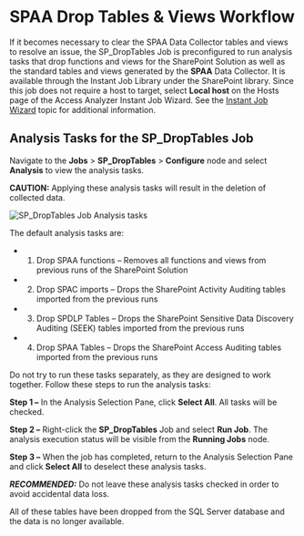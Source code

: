# SPAA Drop Tables & Views Workflow

If it becomes necessary to clear the SPAA Data Collector tables and views to resolve an issue, the
SP_DropTables Job is preconfigured to run analysis tasks that drop functions and views for the
SharePoint Solution as well as the standard tables and views generated by the **SPAA** Data
Collector. It is available through the Instant Job Library under the SharePoint library. Since this
job does not require a host to target, select **Local host** on the Hosts page of the Access
Analyzer Instant Job Wizard. See the [Instant Job Wizard](/docs/accessanalyzer/12.0/admin/jobs/instantjobs/overview.md) topic
for additional information.

## Analysis Tasks for the SP_DropTables Job

Navigate to the **Jobs** > **SP_DropTables** > **Configure** node and select **Analysis** to view
the analysis tasks.

**CAUTION:** Applying these analysis tasks will result in the deletion of collected data.

![SP_DropTables Job Analysis tasks](/img/product_docs/accessanalyzer/12.0/admin/datacollector/spaa/droptablesanalysis.webp)

The default analysis tasks are:

-   1. Drop SPAA functions – Removes all functions and views from previous runs of the SharePoint
       Solution
-   2. Drop SPAC imports – Drops the SharePoint Activity Auditing tables imported from the previous
       runs
-   3. Drop SPDLP Tables – Drops the SharePoint Sensitive Data Discovery Auditing (SEEK) tables
       imported from the previous runs
-   4. Drop SPAA Tables – Drops the SharePoint Access Auditing tables imported from the previous
       runs

Do not try to run these tasks separately, as they are designed to work together. Follow these steps
to run the analysis tasks:

**Step 1 –** In the Analysis Selection Pane, click **Select All**. All tasks will be checked.

**Step 2 –** Right-click the **SP_DropTables** Job and select **Run Job**. The analysis execution
status will be visible from the **Running Jobs** node.

**Step 3 –** When the job has completed, return to the Analysis Selection Pane and click **Select
All** to deselect these analysis tasks.

**_RECOMMENDED:_** Do not leave these analysis tasks checked in order to avoid accidental data loss.

All of these tables have been dropped from the SQL Server database and the data is no longer
available.
